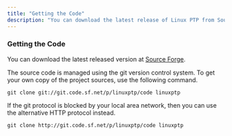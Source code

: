 ```yaml
---
title: "Getting the Code"
description: "You can download the latest release of Linux PTP from Source Forge."
---
```


### Getting the Code

You can download the latest released version at [Source Forge](http://sourceforge.net/projects/linuxptp/files/latest/download).

The source code is managed using the git version control system. To
get your own copy of the project sources, use the following command.

`git clone git://git.code.sf.net/p/linuxptp/code linuxptp`

If the git protocol is blocked by your local area network, then you
can use the alternative HTTP protocol instead.

`git clone http://git.code.sf.net/p/linuxptp/code linuxptp`
  
&nbsp; 

